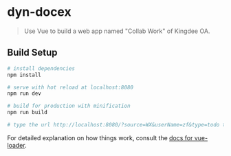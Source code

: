 # dyn-docex

> Use Vue to build a web app named "Collab Work" of Kingdee OA.

## Build Setup

``` bash
# install dependencies
npm install

# serve with hot reload at localhost:8080
npm run dev

# build for production with minification
npm run build

# type the url http://localhost:8080/?source=WX&userName=zf&type=todo to view the project
```


For detailed explanation on how things work, consult the [docs for vue-loader](http://vuejs.github.io/vue-loader).
